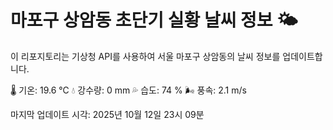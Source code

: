 
# 마포구 상암동 초단기 실황 날씨 정보 🌤️

이 리포지토리는 기상청 API를 사용하여 서울 마포구 상암동의 날씨 정보를 업데이트합니다. 

🌡️ 기온: 19.6 ℃
💧 강수량: 0 mm
💦 습도: 74 %
🌬️ 풍속: 2.1 m/s

마지막 업데이트 시각: 2025년 10월 12일 23시 09분    
